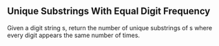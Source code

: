## Unique Substrings With Equal Digit Frequency

Given a digit string s, return the number of unique substrings of s where every digit appears the same number of times.